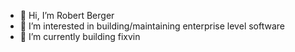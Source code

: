 - 👋 Hi, I’m Robert Berger
- 👀 I’m interested in building/maintaining enterprise level software
- 🌱 I’m currently building fixvin


<!---
- 💞️ I’m looking to collaborate on
- 📫 How to reach me...
RobBerger/RobBerger is a ✨ special ✨ repository because its `README.md` (this file) appears on your GitHub profile.
You can click the Preview link to take a look at your changes.
--->
